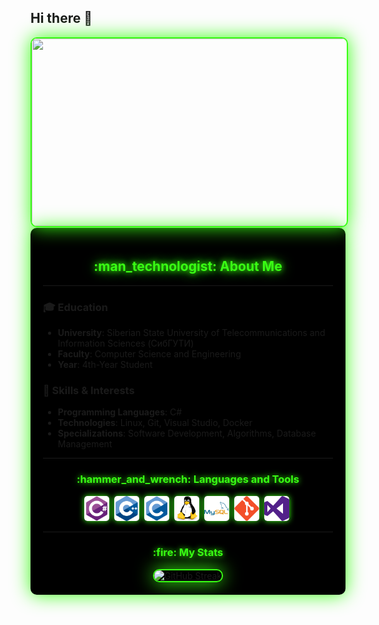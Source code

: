 ## Hi there 👋
<div align="center">
  <img src="https://media.giphy.com/media/mCRJDo24UvJMA/giphy.gif?cid=790b7611hm5zq18c5x2hvcqpvydy9vx6us1k44osceuduwej&ep=v1_gifs_search&rid=giphy.gif&ct=g" width="600" height="300" style="border: 2px solid #39ff14; border-radius: 10px; box-shadow: 0 0 30px #39ff14;"/>
</div>
<div style="background-color: #000000; padding: 20px; border-radius: 10px; box-shadow: 0 0 30px #39ff14;">
<h2 align="center" style="color:#39ff14; text-shadow: 0px 0px 10px #39ff14, 0px 0px 20px #39ff14;">
  :man_technologist: About Me
</h2>

---

### 🎓 Education
- **University**: Siberian State University of Telecommunications and Information Sciences (СибГУТИ)
- **Faculty**: Computer Science and Engineering
- **Year**: 4th-Year Student

### 🔧 Skills & Interests
- **Programming Languages**: C#
- **Technologies**: Linux, Git, Visual Studio, Docker
- **Specializations**: Software Development, Algorithms, Database Management

---

<h3 align="center" style="color:#39ff14; text-shadow: 0px 0px 10px #39ff14;">
  :hammer_and_wrench: Languages and Tools
</h3>

<div align="center">
  <img src="https://github.com/devicons/devicon/blob/master/icons/csharp/csharp-original.svg" title="C#" alt="C#" width="40" height="40" style="box-shadow: 0px 0px 10px #39ff14; border-radius: 5px;"/>&nbsp;
  <img src="https://github.com/devicons/devicon/blob/master/icons/cplusplus/cplusplus-original.svg" title="C++" alt="C++" width="40" height="40" style="box-shadow: 0px 0px 10px #39ff14; border-radius: 5px;"/>&nbsp;
  <img src="https://github.com/devicons/devicon/blob/master/icons/c/c-original.svg" title="C" alt="C" width="40" height="40" style="box-shadow: 0px 0px 10px #39ff14; border-radius: 5px;"/>&nbsp;
  <img src="https://github.com/devicons/devicon/blob/master/icons/linux/linux-original.svg" title="Linux" alt="Linux" width="40" height="40" style="box-shadow: 0px 0px 10px #39ff14; border-radius: 5px;"/>&nbsp;
  <img src="https://github.com/devicons/devicon/blob/master/icons/mysql/mysql-original-wordmark.svg" title="SQL" alt="SQL" width="40" height="40" style="box-shadow: 0px 0px 10px #39ff14; border-radius: 5px;"/>&nbsp;
  <img src="https://github.com/devicons/devicon/blob/master/icons/git/git-original.svg" title="Git" alt="Git" width="40" height="40" style="box-shadow: 0px 0px 10px #39ff14; border-radius: 5px;"/>&nbsp;
  <img src="https://github.com/devicons/devicon/blob/master/icons/visualstudio/visualstudio-plain.svg" title="Visual Studio" alt="Visual Studio" width="40" height="40" style="box-shadow: 0px 0px 10px #39ff14; border-radius: 5px;"/>&nbsp;
</div>

---

<h3 align="center" style="color:#39ff14; text-shadow: 0px 0px 10px #39ff14;">
  :fire: My Stats
</h3>

<div align="center">
  <a href="https://git.io/streak-stats">
    <img src="http://github-readme-streak-stats.herokuapp.com?user=billiboba&theme=neon-palenight&background=000000" alt="GitHub Streak" width="400" style="border: 2px solid #39ff14; border-radius: 10px; box-shadow: 0 0 30px #39ff14;"/>
  </a>
</div>
</div>
